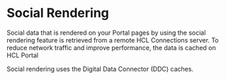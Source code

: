 # Social Rendering

Social data that is rendered on your Portal pages by using the social rendering feature is retrieved from a
remote HCL Connections server. To reduce network traffic and improve performance, the data is cached on
HCL Portal

Social rendering uses the Digital Data Connector (DDC) caches.